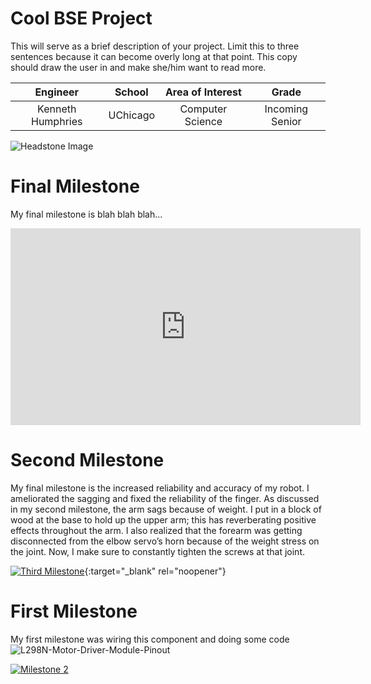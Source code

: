﻿# Cool BSE Project
 
This will serve as a brief description of your project. Limit this to three sentences because it can become overly long at that point. This copy should draw the user in and make she/him want to read more.



| **Engineer** | **School** | **Area of Interest** | **Grade** |
|:--:|:--:|:--:|:--:|
| Kenneth Humphries | UChicago | Computer Science | Incoming Senior

![Headstone Image](https://bluestampengineering.com/wp-content/uploads/2016/05/improve.jpg)

# Final Milestone
My final milestone is blah blah blah...

<iframe width="560" height="315" src="https://www.youtube.com/embed/0l89sgED0OA" title="YouTube video player" frameborder="0" allow="accelerometer; autoplay; clipboard-write; encrypted-media; gyroscope; picture-in-picture" allowfullscreen></iframe>

# Second Milestone
My final milestone is the increased reliability and accuracy of my robot. I ameliorated the sagging and fixed the reliability of the finger. As discussed in my second milestone, the arm sags because of weight. I put in a block of wood at the base to hold up the upper arm; this has reverberating positive effects throughout the arm. I also realized that the forearm was getting disconnected from the elbow servo’s horn because of the weight stress on the joint. Now, I make sure to constantly tighten the screws at that joint.

[![Third Milestone](https://res.cloudinary.com/marcomontalbano/image/upload/v1612574014/video_to_markdown/images/youtube--y3VAmNlER5Y-c05b58ac6eb4c4700831b2b3070cd403.jpg)](https://www.youtube.com/watch?v=y3VAmNlER5Y&feature=emb_logo "Second Milestone"){:target="_blank" rel="noopener"}

# First Milestone

My first milestone was wiring this component and doing some code
![L298N-Motor-Driver-Module-Pinout](https://user-images.githubusercontent.com/16635834/127681622-dbc89db8-c652-48c5-b071-2dafdb7af391.png)


[![Milestone 2](https://res.cloudinary.com/marcomontalbano/image/upload/v1627061304/video_to_markdown/images/youtube--NLGcuUZfCAQ-c05b58ac6eb4c4700831b2b3070cd403.jpg)](https://youtu.be/NLGcuUZfCAQ "Milestone 2")
